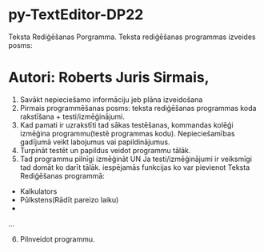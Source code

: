 # py-TextEditor-DP22
Teksta Rediģēšanas Porgramma.
Teksta rediģēšanas programmas izveides posms:
# Autori: Roberts Juris Sirmais,

1. Savākt nepieciešamo informāciju jeb plāna izveidošana
2. Pirmais programmēšanas posms: teksta rediģēšanas programmas koda rakstīšana + testi/izmēģinājumi.
3. Kad pamati ir uzrakstīti tad sākas testēšanas, kommandas kolēģi izmēģina programmu(testē programmas kodu). Nepieciešamības gadījumā veikt labojumus vai papildinājumus.
4. Turpināt testēt un papildus veidot programmu tālāk.
5. Tad programmu pilnīgi izmēģināt UN Ja testi/izmēģinājumi ir veiksmīgi tad domāt ko darīt tālāk.
iespējamās funkcijas ko var pievienot Teksta Rediģēšanas programmā:
  - Kalkulators
  - Pūlkstens(Rādīt pareizo laiku)
  -
  ...
  
6. Pilnveidot programmu.
